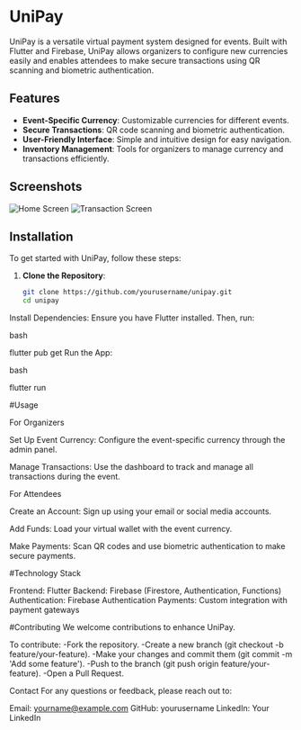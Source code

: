 # UniPay

UniPay is a versatile virtual payment system designed for events. Built with Flutter and Firebase, UniPay allows organizers to configure new currencies easily and enables attendees to make secure transactions using QR scanning and biometric authentication.

## Features

- **Event-Specific Currency**: Customizable currencies for different events.
- **Secure Transactions**: QR code scanning and biometric authentication.
- **User-Friendly Interface**: Simple and intuitive design for easy navigation.
- **Inventory Management**: Tools for organizers to manage currency and transactions efficiently.

## Screenshots

![Home Screen](screenshots/home_screen.png)
![Transaction Screen](screenshots/transaction_screen.png)

## Installation

To get started with UniPay, follow these steps:

1. **Clone the Repository**:
   ```bash
   git clone https://github.com/yourusername/unipay.git
   cd unipay
Install Dependencies:
Ensure you have Flutter installed. Then, run:

bash

flutter pub get
Run the App:

bash

flutter run

#Usage

For Organizers

Set Up Event Currency:
Configure the event-specific currency through the admin panel.

Manage Transactions:
Use the dashboard to track and manage all transactions during the event.

For Attendees

Create an Account:
Sign up using your email or social media accounts.

Add Funds:
Load your virtual wallet with the event currency.

Make Payments:
Scan QR codes and use biometric authentication to make secure payments.

#Technology Stack

Frontend: Flutter
Backend: Firebase (Firestore, Authentication, Functions)
Authentication: Firebase Authentication
Payments: Custom integration with payment gateways

#Contributing
We welcome contributions to enhance UniPay. 

To contribute:
-Fork the repository.
-Create a new branch (git checkout -b feature/your-feature).
-Make your changes and commit them (git commit -m 'Add some feature').
-Push to the branch (git push origin feature/your-feature).
-Open a Pull Request.

Contact
For any questions or feedback, please reach out to:

Email: yourname@example.com
GitHub: yourusername
LinkedIn: Your LinkedIn
